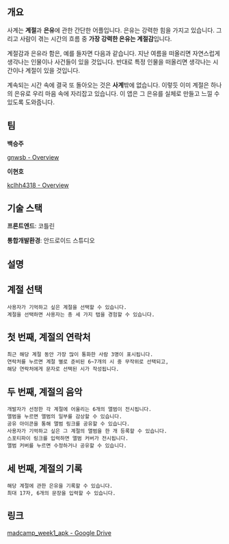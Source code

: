 <h2 id="-">개요</h2>
<p>사계는 <strong>계절</strong>과 <strong>은유</strong>에 관한 간단한 어플입니다.
은유는 강력한 힘을 가지고 있습니다.
그리고 사람이 겪는 시간의 흐름 중 <strong>가장 강력한 은유는 계절감</strong>입니다.</p>
<p>계절감과 은유라 함은, 예를 들자면 다음과 같습니다.
지난 여름을 떠올리면 자연스럽게 생각나는 인물이나 사건들이 있을 것입니다.
반대로 특정 인물을 떠올리면 생각나는 시간이나 계절이 있을 것입니다.</p>
<p>계속되는 시간 속에 결국 또 돌아오는 것은 <strong>사계</strong>밖에 없습니다.
이렇듯 이미 계절은 하나의 은유로 우리 마음 속에 자리잡고 있습니다.
이 앱은 그 은유를 실체로 만들고 느낄 수 있도록 도와줍니다.</p>
<h2 id="-">팀</h2>
<p><strong>백승주</strong> </p>
<p><a href="https://github.com/gnwsb">gnwsb - Overview</a></p>
<p><strong>이현호</strong> </p>
<p><a href="https://github.com/kclhh4318">kclhh4318 - Overview</a></p>
<h2 id="-">기술 스택</h2>
<p><strong>프론트엔드</strong>: 코틀린</p>
<p><strong>통합개발환경</strong>: 안드로이드 스튜디오</p>
<h2 id="-">설명</h2>
<h2 id="-">계절 선택</h2>
<pre><code>사용자가 기억하고 싶은 계절을 선택할 수 있습니다.
계절을 선택하면 사용자는 총 세 가지 탭을 경험할 수 있습니다.
</code></pre><h2 id="-"><strong>첫 번째, 계절의 연락처</strong></h2>
<pre><code>최근 해당 계절 동안 가장 많이 통화한 사람 <span class="hljs-number">3</span>명이 표시됩니다.
연락처를 누르면 계절 별로 준비된 <span class="hljs-number">6</span>~<span class="hljs-number">7</span>개의 시 중 무작위로 선택되고, 
해당 연락처에게 문자로 선택된 시가 작성됩니다.
</code></pre><h2 id="-"><strong>두 번째, 계절의 음악</strong></h2>
<pre><code>개발자가 선정한 각 계절에 어울리는 <span class="hljs-number">6</span>개의 앨범이 전시됩니다.
앨범을 누르면 앨범의 일부를 감상할 수 있습니다. 
공유 아이콘을 통해 앨범 링크를 공유할 수 있습니다.
사용자가 기억하고 싶은 그 계절의 앨범을 한 개 등록할 수 있습니다. 
스포티파이 링크를 입력하면 앨범 커버가 전시됩니다. 
앨범 커버를 누르면 수정하거나 공유할 수 있습니다.
</code></pre><h2 id="-"><strong>세 번째, 계절의 기록</strong></h2>
<pre><code>해당 계절에 관한 은유을 기록할 수 있습니다. 
최대 <span class="hljs-number">17</span>자, <span class="hljs-number">6</span>개의 문장을 입력할 수 있습니다.
</code></pre><h2 id="-">링크</h2>
<p><a href="https://drive.google.com/drive/folders/1EcDny_wTzRMbn8KR9gjaNUtue8EFG-Ki?usp=sharing">madcamp_week1_apk - Google Drive</a></p>
